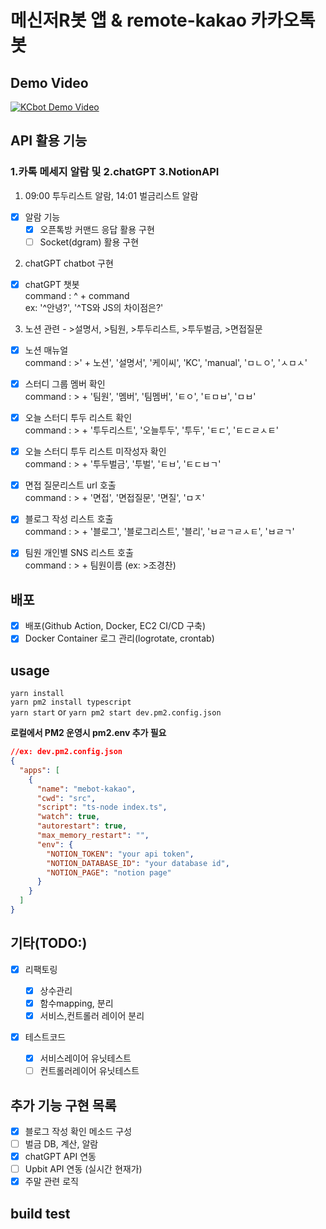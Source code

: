 # 메신저R봇 앱 & remote-kakao 카카오톡 봇

## Demo Video

[![KCbot Demo Video](http://img.youtube.com/vi/tsswjg-nQ9s/0.jpg)](https://youtu.be/tsswjg-nQ9s?t=0s)

## API 활용 기능

### 1.카톡 메세지 알람 및 2.chatGPT 3.NotionAPI

1. 09:00 투두리스트 알람, 14:01 벌금리스트 알람

- [x] 알람 기능
  - [x] 오픈톡방 커맨드 응답 활용 구현
  - [ ] Socket(dgram) 활용 구현

2. chatGPT chatbot 구현

- [x] chatGPT 챗봇  
       command : ^ + command  
       ex: '^안녕?', '^TS와 JS의 차이점은?'

3. 노션 관련 - >설명서, >팀원, >투두리스트, >투두벌금, >면접질문

- [x] 노션 매뉴얼  
       command : >' + 노션', '설명서', '케이씨', 'KC', 'manual', 'ㅁㄴㅇ', 'ㅅㅁㅅ'

- [x] 스터디 그룹 멤버 확인  
       command : > + '팀원', '멤버', '팀멤버', 'ㅌㅇ', 'ㅌㅁㅂ', 'ㅁㅂ'

- [x] 오늘 스터디 투두 리스트 확인  
       command : > + '투두리스트', '오늘투두', '투두', 'ㅌㄷ', 'ㅌㄷㄹㅅㅌ'

- [x] 오늘 스터디 투두 리스트 미작성자 확인  
       command : > + '투두벌금', '투벌', 'ㅌㅂ', 'ㅌㄷㅂㄱ'

- [x] 면접 질문리스트 url 호출  
       command : > + '면접', '면접질문', '면질', 'ㅁㅈ'

- [x] 블로그 작성 리스트 호출  
       command : > + '블로그', '블로그리스트', '블리', 'ㅂㄹㄱㄹㅅㅌ', 'ㅂㄹㄱ'

- [x] 팀원 개인별 SNS 리스트 호출  
       command : > + 팀원이름 (ex: >조경찬)

## 배포

- [x] 배포(Github Action, Docker, EC2 CI/CD 구축)
- [x] Docker Container 로그 관리(logrotate, crontab)

## usage

`yarn install`<br>
`yarn pm2 install typescript`<br>
`yarn start` or `yarn pm2 start dev.pm2.config.json`

**로컬에서 PM2 운영시 pm2.env 추가 필요**

```JSON
//ex: dev.pm2.config.json
{
  "apps": [
    {
      "name": "mebot-kakao",
      "cwd": "src",
      "script": "ts-node index.ts",
      "watch": true,
      "autorestart": true,
      "max_memory_restart": "",
      "env": {
        "NOTION_TOKEN": "your api token",
        "NOTION_DATABASE_ID": "your database id",
        "NOTION_PAGE": "notion page"
      }
    }
  ]
}
```

## 기타(TODO:)

- [x] 리팩토링

  - [x] 상수관리
  - [x] 함수mapping, 분리
  - [x] 서비스,컨트롤러 레이어 분리

- [x] 테스트코드

  - [x] 서비스레이어 유닛테스트
  - [ ] 컨트롤러레이어 유닛테스트

## 추가 기능 구현 목록

- [x] 블로그 작성 확인 메소드 구성
- [ ] 벌금 DB, 계산, 알람
- [x] chatGPT API 연동
- [ ] Upbit API 연동 (실시간 현재가)
- [x] 주말 관련 로직

## build test
